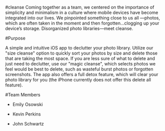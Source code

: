 #cleanse
Coming together as a team, we centered on the importance of simplicity and minimalism in a culture where mobile devices have become integrated into our lives. We pinpointed something close to us all —photos, which are often taken in the moment and then forgotten…clogging up your device’s storage. Disorganized photo libraries—meet cleanse.

#Purpose

A simple and intuitive iOS app to declutter your photo library. Utilize our "size cleanse" option to quickly sort your photos by size and delete those that are taking the most space. If you are less sure of what to delete and just need to declutter, use our "magic cleanse", which selects photos we feel would be best to delete, such as wasteful burst photos or forgotten screenshots. The app also offers a full detox feature, which will clear your photo library for you (the iPhone currently does not offer this delete all feature).

#Team Members

- Emily Osowski

- Kevin Perkins

- John Schwartz
